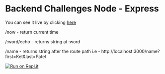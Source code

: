 # Backend Challenges Node - Express

You can see it live by clicking [here](https://node-express-01.herokuapp.com/)

/now - return current time

/:word/echo - returns string at :word

/name - returns string after the route path i.e - http://localhost:3000/name?first=Ket&last=Patel


[![Run on Repl.it](https://repl.it/badge/github/freeCodeCamp/boilerplate-npm)](https://repl.it/github/freeCodeCamp/boilerplate-npm)